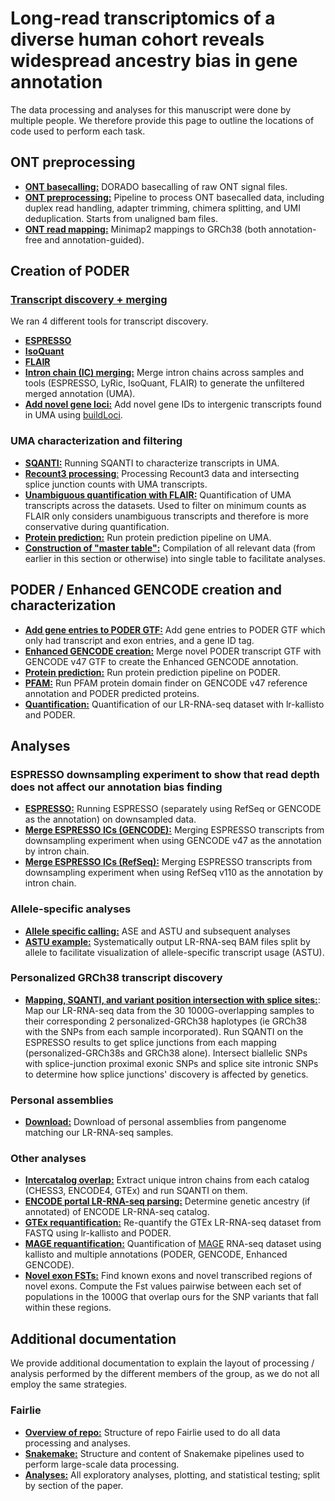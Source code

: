# Long-read transcriptomics of a diverse human cohort reveals widespread ancestry bias in gene annotation

The data processing and analyses for this manuscript were done by multiple people. We therefore provide this page to outline the locations of code used to perform each task.

## ONT preprocessing
- [**ONT basecalling:**](https://github.com/Mele-Lab/LR-RNA-seq_GeneAnnotationBias/tree/master/01_basecalling) DORADO basecalling of raw ONT signal files.
- [**ONT preprocessing:**](https://github.com/Mele-Lab/LR-RNA-seq_GeneAnnotationBias/tree/master/02_ONT_preprocessing/) Pipeline to process ONT basecalled data, including duplex read handling, adapter trimming, chimera splitting, and UMI deduplication. Starts from unaligned bam files.
- [**ONT read mapping:**](https://github.com/Mele-Lab/LR-RNA-seq_GeneAnnotationBias/tree/master/03_mapping/) Minimap2 mappings to GRCh38 (both annotation-free and annotation-guided).

## Creation of PODER

### [Transcript discovery + merging](https://github.com/Mele-Lab/LR-RNA-seq_GeneAnnotationBias/tree/master/04_transcriptome_assembly)

We ran 4 different tools for transcript discovery.

- [**ESPRESSO**](https://github.com/Mele-Lab/LR-RNA-seq_GeneAnnotationBias/tree/master/04_transcriptome_assembly/01_espresso)
- [**IsoQuant**](https://github.com/Mele-Lab/LR-RNA-seq_GeneAnnotationBias/tree/master/04_transcriptome_assembly/02_isoquant)
- [**FLAIR**](https://github.com/Mele-Lab/LR-RNA-seq_GeneAnnotationBias/tree/master/04_transcriptome_assembly/03_flair)
- [**Intron chain (IC) merging:**](https://github.com/fairliereese/240706_pantranscriptome_cerberus_gtf_merge/tree/594b554f0235b5c0d1f40f789e7e0ecacecbbb9c/merge_only_ics) Merge intron chains across samples and tools (ESPRESSO, LyRic, IsoQuant, FLAIR) to generate the unfiltered merged annotation (UMA).
- [**Add novel gene loci:**](https://github.com/fairliereese/240903_pt/tree/main/snakemake/novel_gene) Add novel gene IDs to intergenic transcripts found in UMA using [buildLoci](https://github.com/julienlag/buildLoci).

### UMA characterization and filtering

- [**SQANTI:**](https://github.com/Mele-Lab/LR-RNA-seq_GeneAnnotationBias/tree/master/04_transcriptome_assembly/04_evaluation/02_sqanti/) Running SQANTI to characterize transcripts in UMA.
- [**Recount3 processing**:](https://github.com/Mele-Lab/LR-RNA-seq_GeneAnnotationBias/tree/master/04_transcriptome_assembly/04_evaluation/03_recount3/) Processing Recount3 data and intersecting splice junction counts with UMA transcripts.
- [**Unambiguous quantification with FLAIR:**](https://github.com/Mele-Lab/LR-RNA-seq_GeneAnnotationBias/tree/master/06_quantification/02_flairquantify/) Quantification of UMA transcripts across the datasets. Used to filter on minimum counts as FLAIR only considers unambiguous transcripts and therefore is more conservative during quantification.
- [**Protein prediction:**](https://github.com/fairliereese/240903_pt/tree/main/snakemake/protein) Run protein prediction pipeline on UMA.
- [**Construction of "master table":**](https://github.com/Mele-Lab/LR-RNA-seq_GeneAnnotationBias/tree/master/04_transcriptome_assembly/04_evaluation/04_mastertable/) Compilation of all relevant data (from earlier in this section or otherwise) into single table to facilitate analyses.

## PODER / Enhanced GENCODE creation and characterization
* [**Add gene entries to PODER GTF:**](https://github.com/fairliereese/240903_pt/blob/main/snakemake/novel_annotation_add_gene) Add gene entries to PODER GTF which only had transcript and exon entries, and a gene ID tag.
* [**Enhanced GENCODE creation:**](https://github.com/fairliereese/240903_pt/blob/main/snakemake/merge_v47_poder) Merge novel PODER transcript GTF with GENCODE v47 GTF to create the Enhanced GENCODE annotation.
* [**Protein prediction:**](https://github.com/fairliereese/240903_pt/tree/main/snakemake/poder_protein) Run protein prediction pipeline on PODER.
* [**PFAM:**](https://github.com/fairliereese/240903_pt/blob/main/snakemake/pfam) Run PFAM protein domain finder on GENCODE v47 reference annotation and PODER predicted proteins.
* [**Quantification:**](https://github.com/fairliereese/240903_pt/tree/main/snakemake/lr-kallisto) Quantification of our LR-RNA-seq dataset with lr-kallisto and PODER.



## Analyses

### ESPRESSO downsampling experiment to show that read depth does not affect our annotation bias finding
- [**ESPRESSO:**](https://github.com/Mele-Lab/LR-RNA-seq_GeneAnnotationBias/tree/master/04_transcriptome_assembly/05_downsampling) Running ESPRESSO (separately using RefSeq or GENCODE as the annotation) on downsampled data.
- [**Merge ESPRESSO ICs (GENCODE):**](https://github.com/fairliereese/240903_pt/tree/main/snakemake/merge_espresso) Merging ESPRESSO transcripts from downsampling experiment when using GENCODE v47 as the annotation by intron chain.
- [**Merge ESPRESSO ICs (RefSeq):**](https://github.com/fairliereese/240903_pt/tree/main/snakemake/merge_espresso_refseq) Merging ESPRESSO transcripts from downsampling experiment when using RefSeq v110 as the annotation by intron chain.

### Allele-specific analyses
- [**Allele specific calling:**](https://github.com/Mele-Lab/LR-RNA-seq_GeneAnnotationBias/tree/master/08_allele_specifics) ASE and ASTU and subsequent analyses
- [**ASTU example:**](https://github.com/fairliereese/240903_pt/tree/main/snakemake/astu_example) Systematically output LR-RNA-seq BAM files split by allele to facilitate visualization of allele-specific transcript usage (ASTU).

### Personalized GRCh38 transcript discovery
* [**Mapping, SQANTI, and variant position intersection with splice sites:**](https://github.com/fairliereese/240903_pt/tree/main/snakemake/transcript_discovery_personal): Map our LR-RNA-seq data from the 30 1000G-overlapping samples to their corresponding 2 personalized-GRCh38 haplotypes (ie GRCh38 with the SNPs from each sample incorporated). Run SQANTI on the ESPRESSO results to get splice junctions from each mapping (personalized-GRCh38s and GRCh38 alone). Intersect biallelic SNPs with splice-junction proximal exonic SNPs and splice site intronic SNPs to determine how splice junctions' discovery is affected by genetics.

### Personal assemblies
- [**Download:**](https://github.com/fairliereese/240903_pt/tree/main/snakemake/map_personal) Download of personal assemblies from pangenome matching our LR-RNA-seq samples. <!-- Also mapping but we ended up using Fabien's -->

### Other analyses
- [**Intercatalog overlap:**](https://github.com/fairliereese/240903_pt/tree/main/snakemake/ics_inter_catalog) Extract unique intron chains from each catalog (CHESS3, ENCODE4, GTEx) and run SQANTI on them.
- [**ENCODE portal LR-RNA-seq parsing:**](https://github.com/fairliereese/240903_pt/tree/main/snakemake/encode) Determine genetic ancestry (if annotated) of ENCODE LR-RNA-seq catalog.
- [**GTEx requantification:**](https://github.com/fairliereese/240903_pt/tree/main/snakemake/gtex_lr-kallisto) Re-quantify the GTEx LR-RNA-seq dataset from FASTQ using lr-kallisto and PODER.
- [**MAGE requantification:**](https://github.com/fairliereese/240903_pt/tree/main/snakemake/mage) Quantification of [MAGE](https://github.com/mccoy-lab/MAGE) RNA-seq dataset using kallisto and multiple annotations (PODER, GENCODE, Enhanced GENCODE).
- [**Novel exon FSTs:**](https://github.com/fairliereese/240903_pt/tree/main/snakemake/pop_div_exon_fsts) Find known exons and novel transcribed regions of novel exons. Compute the Fst values pairwise between each set of populations in the 1000G that overlap ours for the SNP variants that fall within these regions.

## Additional documentation

We provide additional documentation to explain the layout of processing / analysis performed by the different members of the group, as we do not all employ the same strategies.

### Fairlie
- [**Overview of repo:**](https://github.com/fairliereese/240903_pt/tree/main) Structure of repo Fairlie used to do all data processing and analyses.
- [**Snakemake:**](https://github.com/fairliereese/240903_pt/tree/main/snakemake) Structure and content of Snakemake pipelines used to perform large-scale data processing.
- [**Analyses:**](https://github.com/fairliereese/240903_pt/blob/main/analysis/README.md) All exploratory analyses, plotting, and statistical testing; split by section of the paper.
